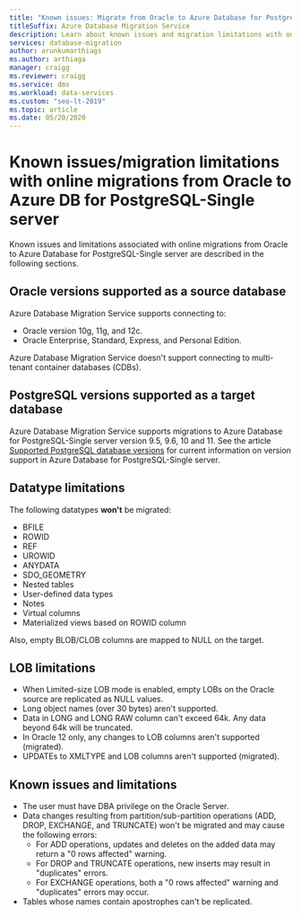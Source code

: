 ```yaml
---
title: "Known issues: Migrate from Oracle to Azure Database for PostgreSQL"
titleSuffix: Azure Database Migration Service
description: Learn about known issues and migration limitations with online migrations from Oracle to Azure Database for PostgreSQL-Single server using the Azure Database Migration Service.
services: database-migration
author: arunkumarthiags
ms.author: arthiaga
manager: craigg
ms.reviewer: craigg
ms.service: dms
ms.workload: data-services
ms.custom: "seo-lt-2019"
ms.topic: article
ms.date: 05/20/2020
---
```


# Known issues/migration limitations with online migrations from Oracle to Azure DB for PostgreSQL-Single server

Known issues and limitations associated with online migrations from Oracle to Azure Database for PostgreSQL-Single server are described in the following sections.

## Oracle versions supported as a source database

Azure Database Migration Service supports connecting to:

- Oracle version 10g, 11g, and 12c.
- Oracle Enterprise, Standard, Express, and Personal Edition.

Azure Database Migration Service doesn't support connecting to multi-tenant container databases (CDBs).

## PostgreSQL versions supported as a target database

Azure Database Migration Service supports migrations to Azure Database for PostgreSQL-Single server version 9.5, 9.6, 10 and 11. See the article [Supported PostgreSQL database versions](https://docs.microsoft.com/azure/postgresql/concepts-supported-versions) for current information on version support in Azure Database for PostgreSQL-Single server.

## Datatype limitations

The following datatypes **won't** be migrated:

- BFILE
- ROWID
- REF
- UROWID
- ANYDATA
- SDO_GEOMETRY
- Nested tables
- User-defined data types
- Notes
- Virtual columns
- Materialized views based on ROWID column

Also, empty BLOB/CLOB columns are mapped to NULL on the target.

## LOB limitations

- When Limited-size LOB mode is enabled, empty LOBs on the Oracle source are replicated as NULL values.
- Long object names (over 30 bytes) aren't supported.
- Data in LONG and LONG RAW column can't exceed 64k. Any data beyond 64k will be truncated.
- In Oracle 12 only, any changes to LOB columns aren't supported (migrated).
- UPDATEs to XMLTYPE and LOB columns aren't supported (migrated).

## Known issues and limitations

- The user must have DBA privilege on the Oracle Server.
- Data changes resulting from partition/sub-partition operations (ADD, DROP, EXCHANGE, and TRUNCATE) won't be migrated and may cause the following errors:
  - For ADD operations, updates and deletes on the added data may return a "0 rows affected" warning.
  - For DROP and TRUNCATE operations, new inserts may result in "duplicates" errors.
  - For EXCHANGE operations, both a "0 rows affected" warning and "duplicates" errors may occur.
- Tables whose names contain apostrophes can't be replicated.

